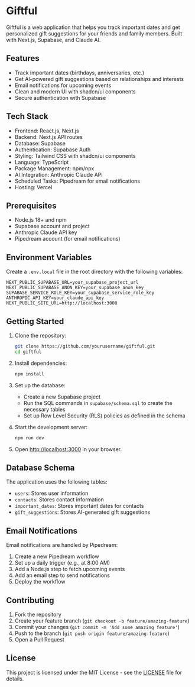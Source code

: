 # Giftful

Giftful is a web application that helps you track important dates and get personalized gift suggestions for your friends and family members. Built with Next.js, Supabase, and Claude AI.

## Features

- Track important dates (birthdays, anniversaries, etc.)
- Get AI-powered gift suggestions based on relationships and interests
- Email notifications for upcoming events
- Clean and modern UI with shadcn/ui components
- Secure authentication with Supabase

## Tech Stack

- Frontend: React.js, Next.js
- Backend: Next.js API routes
- Database: Supabase
- Authentication: Supabase Auth
- Styling: Tailwind CSS with shadcn/ui components
- Language: TypeScript
- Package Management: npm/npx
- AI Integration: Anthropic Claude API
- Scheduled Tasks: Pipedream for email notifications
- Hosting: Vercel

## Prerequisites

- Node.js 18+ and npm
- Supabase account and project
- Anthropic Claude API key
- Pipedream account (for email notifications)

## Environment Variables

Create a `.env.local` file in the root directory with the following variables:

```env
NEXT_PUBLIC_SUPABASE_URL=your_supabase_project_url
NEXT_PUBLIC_SUPABASE_ANON_KEY=your_supabase_anon_key
SUPABASE_SERVICE_ROLE_KEY=your_supabase_service_role_key
ANTHROPIC_API_KEY=your_claude_api_key
NEXT_PUBLIC_SITE_URL=http://localhost:3000
```

## Getting Started

1. Clone the repository:

   ```bash
   git clone https://github.com/yourusername/giftful.git
   cd giftful
   ```

2. Install dependencies:

   ```bash
   npm install
   ```

3. Set up the database:

   - Create a new Supabase project
   - Run the SQL commands in `supabase/schema.sql` to create the necessary tables
   - Set up Row Level Security (RLS) policies as defined in the schema

4. Start the development server:

   ```bash
   npm run dev
   ```

5. Open [http://localhost:3000](http://localhost:3000) in your browser.

## Database Schema

The application uses the following tables:

- `users`: Stores user information
- `contacts`: Stores contact information
- `important_dates`: Stores important dates for contacts
- `gift_suggestions`: Stores AI-generated gift suggestions

## Email Notifications

Email notifications are handled by Pipedream:

1. Create a new Pipedream workflow
2. Set up a daily trigger (e.g., at 8:00 AM)
3. Add a Node.js step to fetch upcoming events
4. Add an email step to send notifications
5. Deploy the workflow

## Contributing

1. Fork the repository
2. Create your feature branch (`git checkout -b feature/amazing-feature`)
3. Commit your changes (`git commit -m 'Add some amazing feature'`)
4. Push to the branch (`git push origin feature/amazing-feature`)
5. Open a Pull Request

## License

This project is licensed under the MIT License - see the [LICENSE](LICENSE) file for details.
